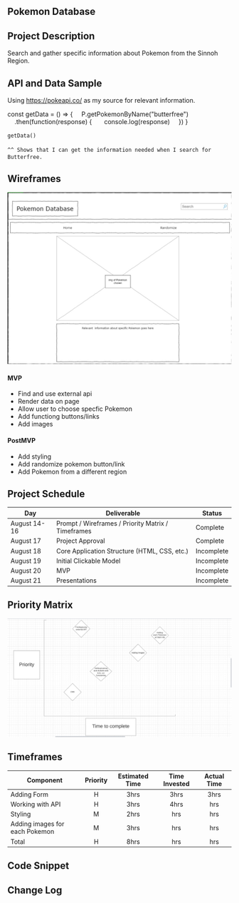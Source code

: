 ## Pokemon Database

## Project Description

Search and gather specific information about Pokemon from the Sinnoh Region.

## API and Data Sample

Using https://pokeapi.co/ as my source for relevant information.

const getData = () => {
        P.getPokemonByName("butterfree")
        .then(function(response) {
          console.log(response)
        })
    }
    
    getData()

    ^^ Shows that I can get the information needed when I search for Butterfree.

## Wireframes

<img src="wireframe.png">

#### MVP 

- Find and use external api 
- Render data on page 
- Allow user to choose specfic Pokemon
- Add functiong buttons/links
- Add images

#### PostMVP

- Add styling
- Add randomize pokemon button/link
- Add Pokemon from a different region

## Project Schedule

|  Day | Deliverable | Status
|---|---| ---|
|August 14-16| Prompt / Wireframes / Priority Matrix / Timeframes | Complete
|August 17| Project Approval | Complete
|August 18| Core Application Structure (HTML, CSS, etc.) | Incomplete
|August 19| Initial Clickable Model  | Incomplete
|August 20| MVP | Incomplete
|August 21| Presentations | Incomplete

## Priority Matrix

<img src="Priority-matrix.png">

## Timeframes

| Component | Priority | Estimated Time | Time Invested | Actual Time |
| --- | :---: |  :---: | :---: | :---: |
| Adding Form | H | 3hrs| 3hrs | 3hrs |
| Working with API | H | 3hrs| 4hrs | hrs |
| Styling | M | 2hrs | hrs | hrs |
| Adding images for each Pokemon | M | 3hrs | hrs | hrs|
| Total | H | 8hrs| hrs | hrs |

## Code Snippet



## Change Log

